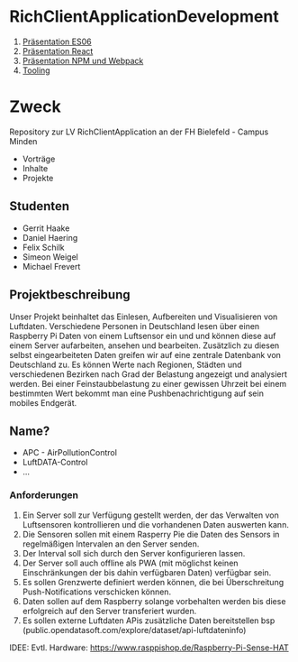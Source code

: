 # RichClientApplicationDevelopment

1. [Präsentation ES06](https://sweigel1.github.io/RichClientApplicationDevelopment/ES06/index.html#1)
2. [Präsentation React](https://sweigel1.github.io/RichClientApplicationDevelopment/react/index.html)
3. [Präsentation NPM und Webpack ](https://sweigel1.github.io/RichClientApplicationDevelopment/NPM-WEBPACK/index.html)
4. [Tooling](https://sweigel1.github.io/RichClientApplicationDevelopment/Tooling/index.html)

# Zweck

Repository zur LV RichClientApplication an der FH Bielefeld - Campus Minden

- Vorträge
- Inhalte
- Projekte

## Studenten

- Gerrit Haake
- Daniel Haering
- Felix Schilk
- Simeon Weigel
- Michael Frevert

## Projektbeschreibung

Unser Projekt beinhaltet das Einlesen, Aufbereiten und Visualisieren von Luftdaten. Verschiedene Personen in Deutschland lesen über einen Raspberry Pi Daten von einem Luftsensor ein und und können diese auf einem Server aufarbeiten, ansehen  und bearbeiten. Zusätzlich zu diesen selbst eingearbeiteten Daten greifen wir auf eine zentrale Datenbank von Deutschland zu.
Es können Werte nach Regionen, Städten und verschiedenen Bezirken nach Grad der Belastung angezeigt und analysiert werden.
Bei einer Feinstaubbelastung zu einer gewissen Uhrzeit bei einem bestimmten Wert bekommt man eine Pushbenachrichtigung auf sein mobiles Endgerät.

## Name?

- APC - AirPollutionControl
- LuftDATA-Control
- ...

### Anforderungen

1. Ein Server soll zur Verfügung gestellt werden, der das Verwalten von Luftsensoren kontrollieren und die vorhandenen Daten auswerten kann.
2. Die Sensoren sollen mit einem Rasperry Pie die Daten des Sensors in regelmäßigen Intervalen an den Server senden.
3. Der Interval soll sich durch den Server konfigurieren lassen.
4. Der Server soll auch offline als PWA (mit möglichst keinen Einschränkungen der bis dahin verfügbaren Daten) verfügbar sein.
5. Es sollen Grenzwerte definiert werden können, die bei Überschreitung Push-Notifications verschicken können.
6. Daten sollen auf dem Raspberry solange vorbehalten werden bis diese erfolgreich auf den Server transferiert wurden.
7. Es sollen externe Luftdaten APis zusätzliche Daten bereitstellen bsp (public.opendatasoft.com/explore/dataset/api-luftdateninfo)



IDEE:
Evtl. Hardware:
https://www.rasppishop.de/Raspberry-Pi-Sense-HAT

